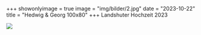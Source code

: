 +++
showonlyimage = true
image = "img/bilder/2.jpg"
date = "2023-10-22"
title = "Hedwig & Georg 100x80"
+++
Landshuter Hochzeit 2023

![](/img/bilder/2.jpg)